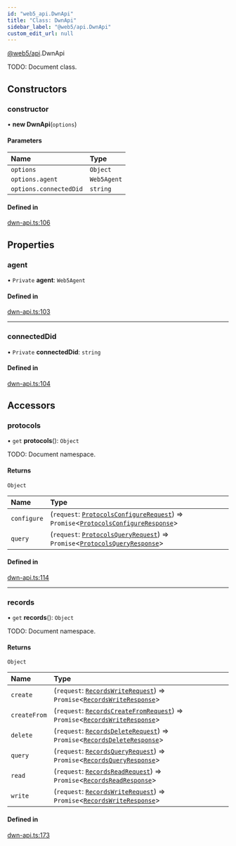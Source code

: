 ```yaml
---
id: "web5_api.DwnApi"
title: "Class: DwnApi"
sidebar_label: "@web5/api.DwnApi"
custom_edit_url: null
---
```


[@web5/api](../modules/web5_api.md).DwnApi

TODO: Document class.

## Constructors

### constructor

• **new DwnApi**(`options`)

#### Parameters

| Name | Type |
| :------ | :------ |
| `options` | `Object` |
| `options.agent` | `Web5Agent` |
| `options.connectedDid` | `string` |

#### Defined in

[dwn-api.ts:106](https://github.com/TBD54566975/web5-js/blob/ff920f5/packages/api/src/dwn-api.ts#L106)

## Properties

### agent

• `Private` **agent**: `Web5Agent`

#### Defined in

[dwn-api.ts:103](https://github.com/TBD54566975/web5-js/blob/ff920f5/packages/api/src/dwn-api.ts#L103)

___

### connectedDid

• `Private` **connectedDid**: `string`

#### Defined in

[dwn-api.ts:104](https://github.com/TBD54566975/web5-js/blob/ff920f5/packages/api/src/dwn-api.ts#L104)

## Accessors

### protocols

• `get` **protocols**(): `Object`

TODO: Document namespace.

#### Returns

`Object`

| Name | Type |
| :------ | :------ |
| `configure` | (`request`: [`ProtocolsConfigureRequest`](../modules/web5_api.md#protocolsconfigurerequest)) => `Promise`<[`ProtocolsConfigureResponse`](../modules/web5_api.md#protocolsconfigureresponse)\> |
| `query` | (`request`: [`ProtocolsQueryRequest`](../modules/web5_api.md#protocolsqueryrequest)) => `Promise`<[`ProtocolsQueryResponse`](../modules/web5_api.md#protocolsqueryresponse)\> |

#### Defined in

[dwn-api.ts:114](https://github.com/TBD54566975/web5-js/blob/ff920f5/packages/api/src/dwn-api.ts#L114)

___

### records

• `get` **records**(): `Object`

TODO: Document namespace.

#### Returns

`Object`

| Name | Type |
| :------ | :------ |
| `create` | (`request`: [`RecordsWriteRequest`](../modules/web5_api.md#recordswriterequest)) => `Promise`<[`RecordsWriteResponse`](../modules/web5_api.md#recordswriteresponse)\> |
| `createFrom` | (`request`: [`RecordsCreateFromRequest`](../modules/web5_api.md#recordscreatefromrequest)) => `Promise`<[`RecordsWriteResponse`](../modules/web5_api.md#recordswriteresponse)\> |
| `delete` | (`request`: [`RecordsDeleteRequest`](../modules/web5_api.md#recordsdeleterequest)) => `Promise`<[`RecordsDeleteResponse`](../modules/web5_api.md#recordsdeleteresponse)\> |
| `query` | (`request`: [`RecordsQueryRequest`](../modules/web5_api.md#recordsqueryrequest)) => `Promise`<[`RecordsQueryResponse`](../modules/web5_api.md#recordsqueryresponse)\> |
| `read` | (`request`: [`RecordsReadRequest`](../modules/web5_api.md#recordsreadrequest)) => `Promise`<[`RecordsReadResponse`](../modules/web5_api.md#recordsreadresponse)\> |
| `write` | (`request`: [`RecordsWriteRequest`](../modules/web5_api.md#recordswriterequest)) => `Promise`<[`RecordsWriteResponse`](../modules/web5_api.md#recordswriteresponse)\> |

#### Defined in

[dwn-api.ts:173](https://github.com/TBD54566975/web5-js/blob/ff920f5/packages/api/src/dwn-api.ts#L173)
